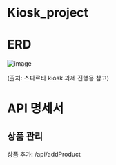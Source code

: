 # Kiosk_project

# ERD

![image](https://github.com/gajigaji04/Kiosk_Project/assets/132813209/ce7549c1-6032-44ef-9480-fde1e41f6902)

(출처: 스파르타 kiosk 과제 진행용 참고)

# API 명세서

## 상품 관리

상품 추가:
/api/addProduct
